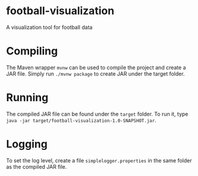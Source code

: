 # football-visualization
A visualization tool for football data

# Compiling
The Maven wrapper `mvnw` can be used to compile the project and create a JAR file. Simply run `./mvnw package` to create JAR under the target folder.

# Running
The compiled JAR file can be found under the `target` folder. To run it, type `java -jar target/football-visualization-1.0-SNAPSHOT.jar`.

# Logging
To set the log level, create a file `simplelogger.properties` in the same folder as the compiled JAR file.
